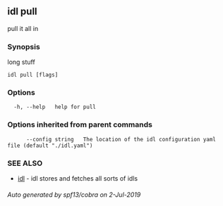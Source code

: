 ## idl pull

pull it all in

### Synopsis

long stuff

```
idl pull [flags]
```

### Options

```
  -h, --help   help for pull
```

### Options inherited from parent commands

```
      --config string   The location of the idl configuration yaml file (default "./idl.yaml")
```

### SEE ALSO

* [idl](idl.md)	 - idl stores and fetches all sorts of idls

###### Auto generated by spf13/cobra on 2-Jul-2019

